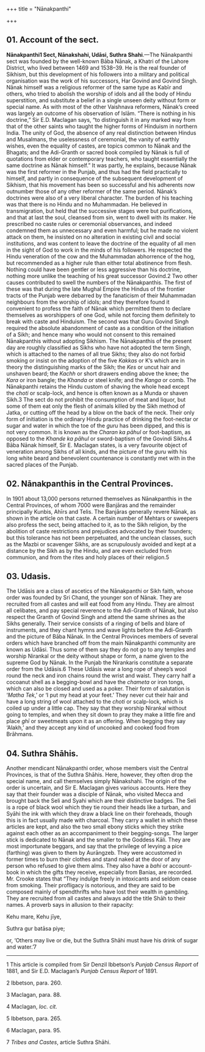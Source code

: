 +++
title = "Nānakpanthi"

+++


## 01. Account of the sect.

**Nānakpanthi1 Sect, Nānakshahi, Udāsi, Suthra Shahi**.—The Nānakpanthi sect was founded by the well-known Bāba Nānak, a Khatri of the Lahore District, who lived between 1469 and 1538–39. He is the real founder of Sikhism, but this development of his followers into a military and political organisation was the work of his successors, Har Govind and Govind Singh. Nānak himself was a religious reformer of the same type as Kabīr and others, who tried to abolish the worship of idols and all the body of Hindu superstition, and substitute a belief in a single unseen deity without form or special name. As with most of the other Vaishnava reformers, Nānak’s creed was largely an outcome of his observation of Islām. “There is nothing in his doctrine,” Sir E.D. Maclagan says, “to distinguish it in any marked way from that of the other saints who taught the higher forms of Hinduism in northern India. The unity of God, the absence of any real distinction between Hindus and Musalmans, the uselessness of ceremonial, the vanity of earthly wishes, even the equality of castes, are topics common to Nānak and the Bhagats; and the Adi-Granth or sacred book compiled by Nānak is full of quotations from elder or contemporary teachers, who taught essentially the same doctrine as Nānak himself.” It was partly, he explains, because Nānak was the first reformer in the Punjab, and thus had the field practically to himself, and partly in consequence of the subsequent development of Sikhism, that his movement has been so successful and his adherents now outnumber those of any other reformer of the same period. Nānak’s doctrines were also of a very liberal character. The burden of his teaching was that there is no Hindu and no Muhammadan. He believed in transmigration, but held that the successive stages were but purifications, and that at last the soul, cleansed from sin, went to dwell with its maker. He prescribed no caste rules or ceremonial observances, and indeed condemned them as unnecessary and even harmful; but he made no violent attack on them, he insisted on no alteration in existing civil and social institutions, and was content to leave the doctrine of the equality of all men in the sight of God to work in the minds of his followers. He respected the Hindu veneration of the cow and the Muhammadan abhorrence of the hog, but recommended as a higher rule than either total abstinence from flesh. Nothing could have been gentler or less aggressive than his doctrine, nothing more unlike the teaching of his great successor Govind.2 Two other causes contributed to swell the numbers of the Nānakpanthis. The first of these was that during the late Mughal Empire the Hindus of the frontier tracts of the Punjab were debarred by the fanaticism of their Muhammadan neighbours from the worship of idols; and they therefore found it convenient to profess the faith of Nānak which permitted them to declare themselves as worshippers of one God, while not forcing them definitely to break with caste and Hinduism. The second was that Guru Govind Singh required the absolute abandonment of caste as a condition of the initiation of a Sikh; and hence many who would not consent to this remained Nānakpanthis without adopting Sikhism. The Nānakpanthis of the present day are roughly classified as Sikhs who have not adopted the term Singh, which is attached to the names of all true Sikhs; they also do not forbid smoking or insist on the adoption of the five *Kakkas* or K’s which are in theory the distinguishing marks of the Sikh; the *Kes* or uncut hair and unshaven beard; the *Kachh* or short drawers ending above the knee; the *Kara* or iron bangle; the *Khanda* or steel knife; and the *Kanga* or comb. The Nānakpanthi retains the Hindu custom of shaving the whole head except the *choti* or scalp-lock, and hence is often known as a Munda or shaven Sikh.3 The sect do not prohibit the consumption of meat and liquor, but some of them eat only the flesh of animals killed by the Sikh method of Jatka, or cutting off the head by a blow on the back of the neck. Their only form of initiation is the ordinary Hindu practice of drinking the foot-nectar or sugar and water in which the toe of the *guru* has been dipped, and this is not very common. It is known as the *Charan ka pāhul* or foot-baptism, as opposed to the *Khande ka pāhul* or sword-baptism of the Govindi Sikhs.4 Bāba Nānak himself, Sir E. Maclagan states, is a very favourite object of veneration among Sikhs of all kinds, and the picture of the *guru* with his long white beard and benevolent countenance is constantly met with in the sacred places of the Punjab. 



## 02. Nānakpanthis in the Central Provinces.

In 1901 about 13,000 persons returned themselves as Nānakpanthis in the Central Provinces, of whom 7000 were Banjāras and the remainder principally Kunbis, Ahīrs and Telis. The Banjāras generally revere Nānak, as shown in the article on that caste. A certain number of Mehtars or sweepers also profess the sect, being attached to it, as to the Sikh religion, by the abolition of caste restrictions and prejudices advocated by their founders; but this tolerance has not been perpetuated, and the unclean classes, such as the Mazbi or scavenger Sikhs, are as scrupulously avoided and kept at a distance by the Sikh as by the Hindu, and are even excluded from communion, and from the rites and holy places of their religion.5 



## 03. Udasis.

The Udāsis are a class of ascetics of the Nānakpanthi or Sikh faith, whose order was founded by Sri Chand, the younger son of Nānak. They are recruited from all castes and will eat food from any Hindu. They are almost all celibates, and pay special reverence to the Adi-Granth of Nānak, but also respect the Granth of Govind Singh and attend the same shrines as the Sikhs generally. Their service consists of a ringing of bells and blare of instruments, and they chant hymns and wave lights before the Adi-Granth and the picture of Bāba Nānak. In the Central Provinces members of several orders which have branched off from the main Nānakpanthi community are known as Udāsi. Thus some of them say they do not go to any temples and worship Nirankal or the deity without shape or form, a name given to the supreme God by Nānak. In the Punjab the Nirankaris constitute a separate order from the Udāsis.6 These Udāsis wear a long rope of sheep’s wool round the neck and iron chains round the wrist and waist. They carry half a cocoanut shell as a begging-bowl and have the *chameta* or iron tongs, which can also be closed and used as a poker. Their form of salutation is ‘*Matha Tek*,’ or ‘I put my head at your feet.’ They never cut their hair and have a long string of wool attached to the *choti* or scalp-lock, which is coiled up under a little cap. They say that they worship Nirankal without going to temples, and when they sit down to pray they make a little fire and place *ghī* or sweetmeats upon it as an offering. When begging they say ‘Alakh,’ and they accept any kind of uncooked and cooked food from Brāhmans. 



## 04. Suthra Shāhis.

Another mendicant Nānakpanthi order, whose members visit the Central Provinces, is that of the Suthra Shāhis. Here, however, they often drop the special name, and call themselves simply Nānakshahi. The origin of the order is uncertain, and Sir E. Maclagan gives various accounts. Here they say that their founder was a disciple of Nānak, who visited Mecca and brought back the Seli and Syahi which are their distinctive badges. The Seli is a rope of black wool which they tie round their heads like a turban, and Syāhi the ink with which they draw a black line on their foreheads, though this is in fact usually made with charcoal. They carry a wallet in which these articles are kept, and also the two small ebony sticks which they strike against each other as an accompaniment to their begging-songs. The larger stick is dedicated to Nānak and the smaller to the Goddess Kāli. They are most importunate beggars, and say that the privilege of levying a pice \(farthing\) was given to them by Aurāngzeb. They were accustomed in former times to burn their clothes and stand naked at the door of any person who refused to give them alms. They also have a *bahi* or account-book in which the gifts they receive, especially from Banias, are recorded. Mr. Crooke states that “They indulge freely in intoxicants and seldom cease from smoking. Their profligacy is notorious, and they are said to be composed mainly of spendthrifts who have lost their wealth in gambling. They are recruited from all castes and always add the title Shāh to their names. A proverb says in allusion to their rapacity: 



Kehu mare, Kehu jīye, 

Suthra gur batāsa piye;



or, ‘Others may live or die, but the Suthra Shāhi must have his drink of sugar and water.’7 



* * *

1 This article is compiled from Sir Denzil Ibbetson’s *Punjab Census Report* of 1881, and Sir E.D. Maclagan’s *Punjab Census Report* of 1891. 

2 Ibbetson, para. 260. 

3 Maclagan, para. 88. 

4 Maclagan, *loc. cit.*

5 Ibbetson, para. 265. 

6 Maclagan, para. 95. 

7 *Tribes and Castes*, article Suthra Shāhi. 



